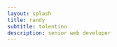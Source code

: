 ```yaml
---
layout: splash
title: randy
subtitle: tolentino
description: senior web developer
---
```

<!-- {% include components/feature.html %} -->
